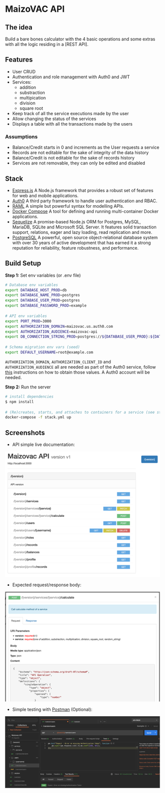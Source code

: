 # MaizoVAC API

## The idea

Build a bare bones calculator with the 4 basic operations and some extras with all the logic residing in a [REST API].

## Features

- User CRUD
- Authentication and role management with Auth0 and JWT
- Services:
    - addition
    - substraction
    - multipication
    - division
    - square root
- Keep track of all the service executions made by the user
- Allow changing the status of the services
- Displays a table with all the transactions made by the users

### Assumptions
- Balance/Credit starts in 0 and increments as the User requests a service
- Records are not editable for the sake of integrity of the data history
- Balance/Credit is not editable for the sake of records history 
- Services are not removable, they can only be edited and disabled

## Stack
- [Express.js](https://expressjs.com)
    A Node.js framework that provides a robust set of features for web and mobile applications. 
- [Auth0](https://auth0.com/)
    A third party framework to handle user authentication and RBAC.
- [RAML](https://raml.org/)
    A simple but powerful syntax for modelling APIs.
- [Docker Compose](https://docs.docker.com/compose/)
    A tool for defining and running multi-container Docker applications.
- [Sequelize](https://sequelize.org/master/)
    A promise-based Node.js ORM for Postgres, MySQL, MariaDB, SQLite and Microsoft SQL Server. It features solid transaction support, relations, eager and lazy loading, read replication and more.
- [PostgreSQL](https://www.postgresql.org/)
    A powerful, open source object-relational database system with over 30 years of active development that has earned it a strong reputation for reliability, feature robustness, and performance. 


## Build Setup

**Step 1:** Set env variables  (or .env file)

```bash
# Database env variables
export DATABASE_HOST_PROD=db
export DATABASE_NAME_PROD=postgres
export DATABASE_USER_PROD=postgres
export DATABASE_PASSWORD_PROD=example
 
# API env variables
export PORT_PROD=3000
export AUTHORIZATION_DOMAIN=maizovac.us.auth0.com 
export AUTHORIZATION_AUDIENCE=maizovac-api
export DB_CONNECTION_STRING_PROD=postgres://${DATABASE_USER_PROD}:${DATABASE_PASSWORD_PROD}@${DATABASE_HOST_PROD}:5432/${DATABASE_NAME_PROD}

# Schema migration env vars (seed)
export DEFAULT_USERNAME=root@example.com
```

`AUTHORIZATION_DOMAIN`, `AUTHORIZATION_CLIENT_ID` and  `AUTHORIZATION_AUDIENCE` all are needed as part of the Auth0 service, follow [this](https://auth.nuxtjs.org/providers/auth0) instructions on how to obtain those values. A Auth0 account will be needed.


**Step 2:** Run the server

```bash
# install dependencies
$ npm install

# (Re)creates, starts, and attaches to containers for a service (see stack.yml for more details)
docker-compose -f stack.yml up
```

## Screenshots
- API simple live documentation:

<img src="./src/docs/screenshot-main.png" width="700" alt="Maizovac API"/>

- Expected request/response body:

<img src="./src/docs/screenshot-detail.png" width="700" alt="Maizovac API request"/>

- Simple testing with [Postman](https://www.postman.com/) (Optional):

<img src="./src/docs/screenshot-testing.png" width="700" alt="Maizovac API testing"/>